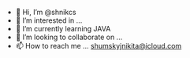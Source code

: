 - 👋 Hi, I’m @shnikcs
- 👀 I’m interested in ...
- 🌱 I’m currently learning JAVA
- 💞️ I’m looking to collaborate on ...
- 📫 How to reach me ... shumskyjnikita@icloud.com

<!---
shnikcs/shnikcs is a ✨ special ✨ repository because its `README.md` (this file) appears on your GitHub profile.
You can click the Preview link to take a look at your changes.
--->
